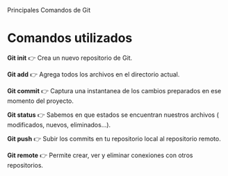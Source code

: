 Principales Comandos de Git

# Comandos utilizados
**Git init** :point_right:  Crea un nuevo repositorio de Git.

**Git add** :point_right: Agrega todos los archivos en el directorio actual. 

**Git commit** :point_right: Captura una instantanea de los cambios preparados en ese momento del proyecto. 

**Git status** :point_right: Sabemos en que estados se encuentran nuestros archivos ( modificados, nuevos, eliminados...).

**Git push** :point_right: Subir los commits en tu repositorio local al repositorio remoto. 

**Git remote** :point_right: Permite crear, ver y eliminar conexiones con otros repositorios. 
